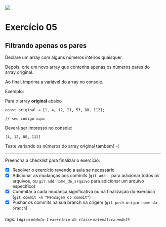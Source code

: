 ![](https://i.imgur.com/xG74tOh.png)

# Exercício 05

## Filtrando apenas os pares

Declare um array com alguns números inteiros quaisquer.

Depois, crie um novo array que contenha apenas os números pares do array original.

Ao final, imprima a variável do array no console.

Exemplo:

Para o array **original** abaixo

```javascript=
const original = [1, 4, 12, 21, 53, 88, 112];

// seu codigo aqui
```

Deverá ser impresso no console:

```
[4, 12, 88, 112]
```

Teste variando os números do array original também! =)

---

Preencha a checklist para finalizar o exercício:

-   [x] Resolver o exercício revendo a aula se necessário
-   [x] Adicionar as mudanças aos commits (`git add .` para adicionar todos os arquivos, ou `git add nome_do_arquivo` para adicionar um arquivo específico)
-   [x] Commitar a cada mudança significativa ou na finalização do exercício (`git commit -m "Mensagem do commit"`)
-   [x] Pushar os commits na sua branch na origem (`git push origin nome-da-branch`)

###### tags: `lógica` `módulo 1` `exercício de classe` `matemática` `nodeJS`
